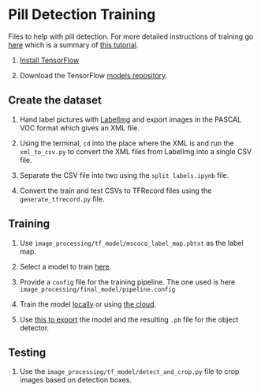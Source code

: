 # Pill Detection Training
Files to help with pill detection. For more detailed instructions of training go [here](https://gist.github.com/douglasrizzo/c70e186678f126f1b9005ca83d8bd2ce) which is a summary of [this tutorial](https://towardsdatascience.com/how-to-train-your-own-object-detector-with-tensorflows-object-detector-api-bec72ecfe1d9).

1. [Install TensorFlow](https://www.tensorflow.org/install/)

2. Download the TensorFlow [models repository](https://github.com/tensorflow/models).

## Create the dataset

1. Hand label pictures with [LabelImg](https://github.com/tzutalin/labelImg) and export images in the PASCAL VOC format which gives an XML file. 

2. Using the terminal, ```cd``` into the place where the XML is and run the ```xml_to_csv.py``` to convert the XML files from LabelImg into a single CSV file.

3. Separate the CSV file into two using the ```split labels.ipynb``` file. 

4. Convert the train and test CSVs to TFRecord files using the ```generate_tfrecord.py``` file.

## Training

1. Use ```image_processing/tf_model/mscoco_label_map.pbtxt``` as the label map.

2. Select a model to train [here](https://github.com/tensorflow/models/blob/master/research/object_detection/g3doc/detection_model_zoo.md).
      
3. Provide a ```config``` file for the training pipeline. The one used is here ```image_processing/final_model/pipeline.config```

4. Train the model [locally](https://github.com/tensorflow/models/blob/master/research/object_detection/g3doc/running_locally.md) or using [the cloud](https://github.com/tensorflow/models/blob/master/research/object_detection/g3doc/running_on_cloud.md).

5. Use [this to export]() the model and the resulting ```.pb``` file for the object detector.

## Testing

1. Use the ```image_processing/tf_model/detect_and_crop.py``` file to crop images based on detection boxes.

